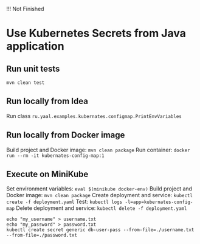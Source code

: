 !!! Not Finished

# Use Kubernetes Secrets from Java application

## Run unit tests
`mvn clean test`

## Run locally from Idea
Run class `ru.yaal.examples.kubernates.configmap.PrintEnvVariables`

## Run locally from Docker image
Build project and Docker image: `mvn clean package` 
Run container: `docker run --rm -it kubernates-config-map:1`

## Execute on MiniKube
Set environment variables: `eval $(minikube docker-env)`
Build project and Docker image: `mvn clean package`
Create deployment and service: `kubectl create -f deployment.yaml`
Test: `kubectl logs -l=app=kubernates-config-map`
Delete deployment and service: `kubectl delete -f deployment.yaml`


```
echo "my_username" > username.txt
echo "my_password" > password.txt
kubectl create secret generic db-user-pass --from-file=./username.txt --from-file=./password.txt

```